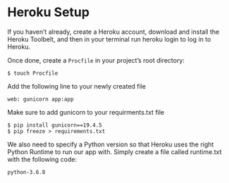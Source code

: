 # Heroku Setup

If you haven’t already, create a Heroku account, download and install the Heroku Toolbelt, and then in your terminal run heroku login to log in to Heroku.

Once done, create a `Procfile` in your project’s root directory:

    $ touch Procfile

Add the following line to your newly created file

    web: gunicorn app:app

Make sure to add gunicorn to your requirments.txt file

    $ pip install gunicorn==19.4.5
    $ pip freeze > requirements.txt

We also need to specify a Python version so that Heroku uses the right Python Runtime to run our app with. Simply create a file called runtime.txt with the following code:

    python-3.6.8